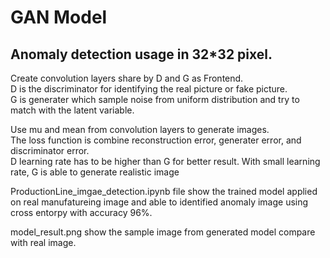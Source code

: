 # GAN Model
Anomaly detection usage in 32*32 pixel.
----------------
Create convolution layers share by D and G as Frontend.<br>
D is the discriminator for identifying the real picture or fake picture.<br>
G is generater which sample noise from uniform distribution and try to match with the latent variable.<br>

Use mu and mean from convolution layers to generate images.<br>
The loss function is combine reconstruction error, generater error, and discriminator error.<br>
D learning rate has to be higher than G for better result. With small learning rate, G is able to generate realistic image<br>

ProductionLine_imgae_detection.ipynb file show the trained model applied on real manufatureing image and able to identified anomaly image using cross entorpy with accuracy 96%.

model_result.png show the sample image from generated model compare with real image.
